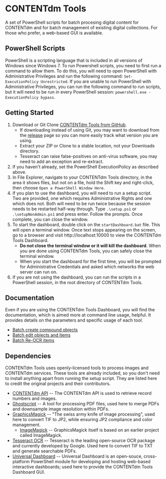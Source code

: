 # CONTENTdm Tools
A set of PowerShell scripts for batch procesing digital content for CONTENTdm and for batch management of existing digital collections. For those who prefer, a web-based GUI is available.

## PowerShell Scripts
PowerShell is a scripting language that is included in all versions of Windows since Windows 7. To run Powershell scripts, you need to first run a command to allow them. To do this, you will need to open PowerShell with Administrative Privileges and run the following command: `Set-ExecutionPolicy Unrestricted`. If you are unable to run PowerShell with Administrative Privileges, you can run the following command to run scripts, but it will need to be run in every PowerShell session: `powershell.exe -ExecutionPolicy bypass`.

## Getting Started
1. Download or Git Clone [CONTENTdm Tools from GitHub](https://github.com/psu-libraries/contentdmtools).
   * If downloading instead of using Git, you may want to download from the [release](https://github.com/psu-libraries/contentdmtools/releases) page so you can more easily track what version you are using.
   * Extract your ZIP or Clone to a stable location, not your Downloads directory.
   * Tesseract can raise false-positives on anti-virus software, you may need to add an exception and re-extract.
2. If you haven't already, set the PowerShell ExecutionPolicy as described above.
3. In File Explorer, navigate to your CONTENTdm Tools directory, in the area it shows files, but not on a file, hold the Shift key and right-click, then choose `Open a PowerShell Window Here`.
4. If you plan to use the dashboard, you will need to run a setup script. Two are provided, one which requires Administrative Rights and one which does not. Both will need to be run twice because the session needs to be restarted half-way through. Type `.\setup.ps1` or `.\setupNonAdmin.ps1` and press enter. Follow the prompts. Once complete, you can close the window.
5. To start the dashboard, double click on the `startDashboard.bat` file. This will open a terminal window. Once text stops appearing on the screen, go to a browser and visit http://localhost:10000 to view the CONTENTdm Tools Dashboard.
   * **Do not close the terminal window or it will kill the dashboard**. When you are done using CONTENTdm Tools, you can safely close the terminal window.
   * When you start the dashboard for the first time, you will be prompted for Administrative Credentials and asked which networks the web server can run on.
6. If you are not using the dashboard, you can run the scripts in a PowerShell session, in the root directory of CONTENTdm Tools. 

## Documentation
Even if you are using the CONTENTdm Tools Dashboard, you will find the documentation, which is aimed more at command line usage, helpful. It provides details on the parameters and specific usage of each tool.
  * [Batch create compound objects](docs/batchCreateCompoundObjects.md)
  * [Batch edit objects and items](docs/batchEdit.md)
  * [Batch Re-OCR items](docs/batchReOCR.md)

## Dependencies
CONTENTdm Tools uses openly-licensed tools to process images and CONTENTdm services. These tools are already included, so you don't need to install anything apart from running the setup script. They are listed here to credit the original projects and their contributors.
* [CONTENTdm API](https://www.oclc.org/support/services/contentdm/help/customizing-website-help/other-customizations/contentdm-api-reference.en.html) -- The CONTENTdm API is used to retrieve record numbers and images.
* [Ghostscript](https://ghostscript.com/) -- A tool for processing PDF files, used here to merge PDFs and downsample image resolution within PDFs.
* [GraphicsMagick](http://www.graphicsmagick.org/) -- "The swiss army knife of image processing", used here to convert TIF to JP2, while ensuring JP2 compliance and color management.
  * [ImageMagick](https://imagemagick.org/index.php) -- GraphicsMagick itself is based on an earlier project called ImageMagick.
* [Tesseract OCR](https://github.com/tesseract-ocr/tesseract) -- Tesseract is the leading open-source OCR package and currently developed by Google. Used here to convert TIF to TXT and generate searchable PDFs.
* [Universal Dashboard](https://universaldashboard.io/) -- Universal Dashboard is an open-souce, cross-platform PowerShell module for developing and hosting web-based interactive dashboards; used here to provide the CONTENTdm Tools Dashboard GUI.